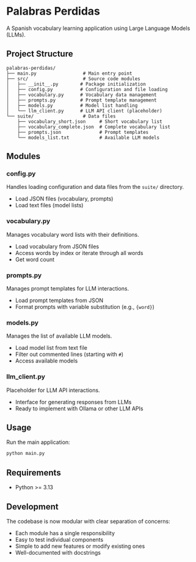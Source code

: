 # Palabras Perdidas

A Spanish vocabulary learning application using Large Language Models (LLMs).

## Project Structure

```
palabras-perdidas/
├── main.py                 # Main entry point
├── src/                    # Source code modules
│   ├── __init__.py        # Package initialization
│   ├── config.py          # Configuration and file loading
│   ├── vocabulary.py      # Vocabulary data management
│   ├── prompts.py         # Prompt template management
│   ├── models.py          # Model list handling
│   └── llm_client.py      # LLM API client (placeholder)
└── suite/                  # Data files
    ├── vocabulary_short.json     # Short vocabulary list
    ├── vocabulary_complete.json  # Complete vocabulary list
    ├── prompts.json              # Prompt templates
    └── models_list.txt           # Available LLM models
```

## Modules

### config.py
Handles loading configuration and data files from the `suite/` directory.
- Load JSON files (vocabulary, prompts)
- Load text files (model lists)

### vocabulary.py
Manages vocabulary word lists with their definitions.
- Load vocabulary from JSON files
- Access words by index or iterate through all words
- Get word count

### prompts.py
Manages prompt templates for LLM interactions.
- Load prompt templates from JSON
- Format prompts with variable substitution (e.g., `{word}`)

### models.py
Manages the list of available LLM models.
- Load model list from text file
- Filter out commented lines (starting with `#`)
- Access available models

### llm_client.py
Placeholder for LLM API interactions.
- Interface for generating responses from LLMs
- Ready to implement with Ollama or other LLM APIs

## Usage

Run the main application:

```bash
python main.py
```

## Requirements

- Python >= 3.13

## Development

The codebase is now modular with clear separation of concerns:
- Each module has a single responsibility
- Easy to test individual components
- Simple to add new features or modify existing ones
- Well-documented with docstrings
